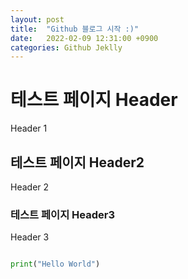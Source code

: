 ```yaml
---
layout: post
title:  "Github 블로그 시작 :)"
date:   2022-02-09 12:31:00 +0900
categories: Github Jeklly
---
```


 # 테스트 페이지 Header  
 Header 1  
 ## 테스트 페이지 Header2  
 Header 2  
 ### 테스트 페이지 Header3  
 Header 3  

```python

print("Hello World")

```